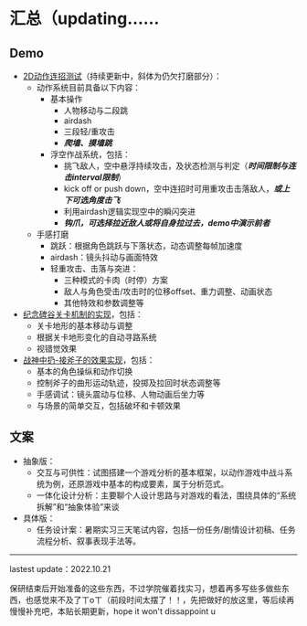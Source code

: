 # 汇总（updating……

## Demo

- [2D动作连招测试](https://github.com/desperate-sashimi/simple-action-game-2Dversion)（持续更新中，斜体为仍欠打磨部分）：
  - 动作系统目前具备以下内容：
    - 基本操作
      - 人物移动与二段跳
      - airdash
      - 三段轻/重攻击
      - ***爬墙、摸墙跳***
    - 浮空作战系统，包括：
      - 挑飞敌人，空中悬浮持续攻击，及状态检测与判定（***时间限制与连击interval限制***）
      - kick off or push down，空中连招时可用重攻击击落敌人，***或上下可选角度击飞***
      - 利用airdash逻辑实现空中的瞬闪突进
      - ***钩爪，可选择拉近敌人或将自身拉过去，demo中演示前者***
  - 手感打磨
    - 跳跃：根据角色跳跃与下落状态，动态调整每帧加速度
    - airdash：镜头抖动与画面特效
    - 轻重攻击、击落与突进：
      - 三种模式的卡肉（时停）方案
      - 敌人与角色受击/攻击时的位移offset、重力调整、动画状态
      - 其他特效和参数调整等
- [纪念碑谷关卡机制的实现](https://github.com/desperate-sashimi/MonumentValley-Test)，包括：
  - 关卡地形的基本移动与调整
  - 根据关卡地形变化的自动寻路系统
  - 视错觉效果
- [战神中扔-接斧子的效果实现](https://github.com/desperate-sashimi/GodofWar-AxeThrow)，包括：
  - 基本的角色操纵和动作切换
  - 控制斧子的曲形运动轨迹，投掷及拉回时状态调整等
  - 手感调试：镜头震动与位移、人物动画后坐力等
  - 与场景的简单交互，包括破坏和卡顿效果

## 文案
- 抽象版：
  - 交互与可供性：试图搭建一个游戏分析的基本框架，以动作游戏中战斗系统为例，还原游戏中基本的构成要素，属于分析范式。
  - 一体化设计分析：主要聊个人设计思路与对游戏的看法，围绕具体的“系统拆解”和“抽象体验”来谈
- 具体版：
  - 任务设计案：暑期实习三天笔试内容，包括一份任务/剧情设计初稿、任务流程分析、叙事表现手法等。

---
lastest update：2022.10.21

保研结束后开始准备的这些东西，不过学院催着找实习，想着再多写些多做些东西，也感觉来不及了ㄒoㄒ（前段时间太摆了！！，先把做好的放这里，等后续再慢慢补充吧，本贴长期更新，hope it won't dissappoint u